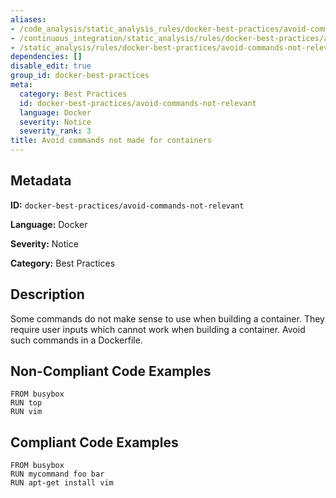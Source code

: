 ```yaml
---
aliases:
- /code_analysis/static_analysis_rules/docker-best-practices/avoid-commands-not-relevant
- /continuous_integration/static_analysis/rules/docker-best-practices/avoid-commands-not-relevant
- /static_analysis/rules/docker-best-practices/avoid-commands-not-relevant
dependencies: []
disable_edit: true
group_id: docker-best-practices
meta:
  category: Best Practices
  id: docker-best-practices/avoid-commands-not-relevant
  language: Docker
  severity: Notice
  severity_rank: 3
title: Avoid commands not made for containers
---
```

<!--  SOURCED FROM https://github.com/DataDog/datadog-static-analyzer-rule-docs -->


## Metadata
**ID:** `docker-best-practices/avoid-commands-not-relevant`

**Language:** Docker

**Severity:** Notice

**Category:** Best Practices

## Description
Some commands do not make sense to use when building a container. They require user inputs which cannot work when building a container. Avoid such commands in a Dockerfile.

## Non-Compliant Code Examples
```docker
FROM busybox
RUN top
RUN vim

```

## Compliant Code Examples
```docker
FROM busybox
RUN mycommand foo bar
RUN apt-get install vim
```
